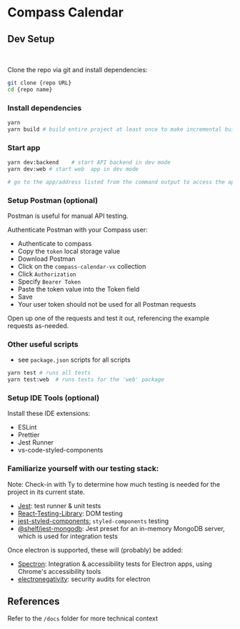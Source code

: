 # Compass Calendar

## Dev Setup

<br>

Clone the repo via git and install dependencies:

```bash
git clone {repo URL}
cd {repo name}
```

### Install dependencies

```bash
yarn
yarn build # build entire project at least once to make incremental builds easier
```

### Start app

```bash
yarn dev:backend    # start API backend in dev mode
yarn dev:web # start web  app in dev mode

# go to the app/address listed from the command output to access the app
```

### Setup Postman (optional)

Postman is useful for manual API testing.

Authenticate Postman with your Compass user:

- Authenticate to compass
- Copy the `token` local storage value
- Download Postman
- Click on the `compass-calendar-vx` collection
- Click `Authorization`
- Specify `Bearer Token`
- Paste the token value into the Token field
- Save
- Your user token should not be used for all Postman requests

Open up one of the requests and test it out, referencing the example requests as-needed.

### Other useful scripts

- see `package.json` scripts for all scripts

```bash
yarn test # runs all tests
yarn test:web  # runs tests for the 'web' package
```

### Setup IDE Tools (optional)

Install these IDE extensions:

- ESLint
- Prettier
- Jest Runner
- vs-code-styled-components

### Familiarize yourself with our testing stack:

Note: Check-in with Ty to determine how much testing is needed for the project in its current state.

- [Jest](https://jestjs.io/): test runner & unit tests
- [React-Testing-Library](https://testing-library.com/docs/react-testing-library/intro): DOM testing
- [jest-styled-components:](https://github.com/styled-components/jest-styled-components#react-testing-library) `styled-components` testing
- [@shelf/jest-mongodb](https://github.com/shelfio/jest-mongodb): Jest preset for an in-memory MongoDB server, which is used for integration tests

Once electron is supported, these will (probably) be added:

- [Spectron](https://www.electronjs.org/spectron): Integration & accessibility tests for Electron apps, using Chrome's accessibility tools
- [electronegativity](https://github.com/doyensec/electronegativity#electronegativity): security audits for electron

## References

Refer to the `/docs` folder for more technical context

